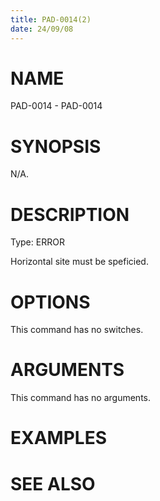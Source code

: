 ```yaml
---
title: PAD-0014(2)
date: 24/09/08
---
```


# NAME

PAD-0014 - PAD-0014

# SYNOPSIS

N/A.

# DESCRIPTION

Type: ERROR

Horizontal site must be speficied.

# OPTIONS

This command has no switches.

# ARGUMENTS

This command has no arguments.

# EXAMPLES

# SEE ALSO

